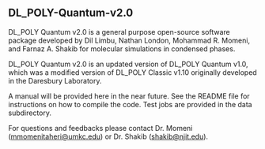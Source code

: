 ## DL_POLY-Quantum-v2.0

DL_POLY Quantum v2.0 is a general purpose open-source software package developed by Dil Limbu, Nathan London, Mohammad R. Momeni, and Farnaz A. Shakib for molecular simulations in condensed phases.

DL_POLY Quantum v2.0 is an updated version of DL_POLY Quantum v1.0, which was a modified version of DL_POLY Classic v1.10 originally developed in the Daresbury Laboratory.

A manual will be provided here in the near future. See the README file for instructions on how to compile the code. Test jobs are provided in the data subdirectory.

For questions and feedbacks please contact Dr. Momeni (mmomenitaheri@umkc.edu) or Dr. Shakib (shakib@njit.edu).
